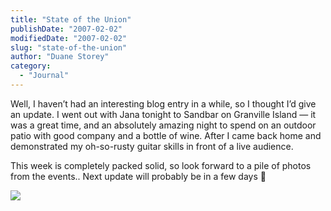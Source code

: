 ```yaml
---
title: "State of the Union"
publishDate: "2007-02-02"
modifiedDate: "2007-02-02"
slug: "state-of-the-union"
author: "Duane Storey"
category:
  - "Journal"
---
```


Well, I haven’t had an interesting blog entry in a while, so I thought I’d give an update. I went out with Jana tonight to Sandbar on Granville Island — it was a great time, and an absolutely amazing night to spend on an outdoor patio with good company and a bottle of wine. After I came back home and demonstrated my oh-so-rusty guitar skills in front of a live audience.

This week is completely packed solid, so look forward to a pile of photos from the events.. Next update will probably be in a few days 🙁

  
![](http://farm1.static.flickr.com/152/377217695_d02fbd6c0a.jpg?v=0)